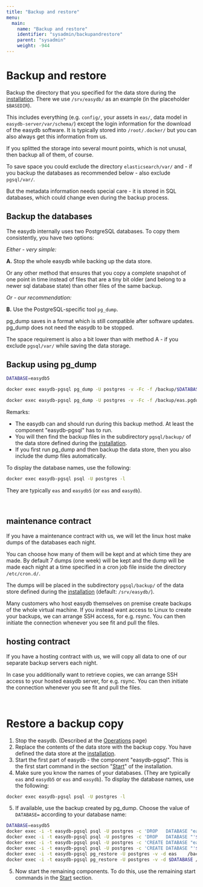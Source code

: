 ```yaml
---
title: "Backup and restore"
menu:
  main:
    name: "Backup and restore"
    identifier: "sysadmin/backupandrestore"
    parent: "sysadmin"
    weight: -944
---
```


# Backup and restore

Backup the directory that you specified for the data store during the [installation](../installation). There we use `/srv/easydb/` as an example (in the placeholder `$BASEDIR`).

This includes everything (e.g. `config/`, your assets in `eas/`, data model in `easydb-server/var/schema/`) except the login information for the download of the easydb software. It is typically stored into `/root/.docker/` but you can also always get this information from us.

If you splitted the storage into several mount points, which is not unusal, then backup all of them, of course.

To save space you could exclude the directory `elasticsearch/var/` and - if you backup the databases as recommended below - also exclude `pgsql/var/`.

But the metadata information needs special care - it is stored in SQL databases, which could change even during the backup process.

## Backup the databases

The easydb internally uses two PostgreSQL databases. To copy them consistently, you have two options:

_Either - very simple:_

__A.__ Stop the whole easydb while backing up the data store.

Or any other method that ensures that you copy a complete snapshot of one point in time instead of files that are a tiny bit older (and belong to a newer sql database state) than other files of the same backup.

_Or - our recommendation:_

__B.__ Use the PostgreSQL-specific tool `pg_dump`.

pg_dump saves in a format which is still compatible after software updates. pg_dump does not need the easydb to be stopped.

The space requirement is also a bit lower than with method A - if you exclude `pgsql/var/` while saving the data storage.

## Backup using pg_dump

```bash
DATABASE=easydb5

docker exec easydb-pgsql pg_dump -U postgres -v -Fc -f /backup/$DATABASE.pgdump $DATABASE

docker exec easydb-pgsql pg_dump -U postgres -v -Fc -f /backup/eas.pgdump eas
```

Remarks:

- The easydb can and should run during this backup method. At least the component "easydb-pgsql" has to run.
- You will then find the backup files in the subdirectory `pgsql/backup/` of the data store defined during the [installation](../installation).
- If you first run pg_dump and then backup the data store, then you also include the dump files automatically.

To display the database names, use the following:

```bash
docker exec easydb-pgsql psql -U postgres -l
```

They are typically `eas` and `easydb5` (or `eas` and `easydb`).

&nbsp;

## maintenance contract

If you have a maintenance contract with us, we will let the linux host make dumps of the databases each night.

You can choose how many of them will be kept and at which time they are made. By default 7 dumps (one week) will be kept and the dump will be made each night at a time specified in a cron job file inside the directory `/etc/cron.d/`.

The dumps will be placed in the subdirectory `pgsql/backup/` of the data store defined during the [installation](../installation) (default: `/srv/easydb/`).

Many customers who host easydb themselves on premise create backups of the whole virtual machine. If you instead want access to Linux to create your backups, we can arrange SSH access, for e.g. rsync. You can then initiate the connection whenever you see fit and pull the files.

## hosting contract

If you have a hosting contract with us, we will copy all data to one of our separate backup servers each night.

In case you additionally want to retrieve copies, we can arrange SSH access to your hosted easydb server, for e.g. rsync. You can then initiate the connection whenever you see fit and pull the files.

&nbsp;

# Restore a backup copy

1. Stop the easydb. (Described at the [Operations](/en/sysadmin/operations/#stop) page)
2. Replace the contents of the data store with the backup copy. You have defined the data store at the [installation](../installation).
3. Start the first part of easydb - the component "easydb-pgsql". This is the first start command in the section "[Start](../installation#start)" of the installation.
4. Make sure you know the names of your databases. (They are typically `eas` and `easydb5` or `eas` and `easydb`).  To display the database names, use the following:

```bash
docker exec easydb-pgsql psql -U postgres -l
```

5. If available, use the backup created by pg_dump. Choose the value of `DATABASE=` according to your database name:

```bash
DATABASE=easydb5
docker exec -i -t easydb-pgsql psql -U postgres -c 'DROP   DATABASE "eas"'
docker exec -i -t easydb-pgsql psql -U postgres -c 'DROP   DATABASE "'$DATABASE'"'
docker exec -i -t easydb-pgsql psql -U postgres -c 'CREATE DATABASE "eas"'
docker exec -i -t easydb-pgsql psql -U postgres -c 'CREATE DATABASE "'$DATABASE'"'
docker exec -i -t easydb-pgsql pg_restore -U postgres -v -d eas    /backup/eas.pgdump
docker exec -i -t easydb-pgsql pg_restore -U postgres -v -d $DATABASE /backup/$DATABASE.pgdump
```

5. Now start the remaining components. To do this, use the remaining start commands in the [Start](../installation#start) section.
